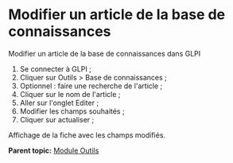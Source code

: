Modifier un article de la base de connaissances
===============================================

Modifier un article de la base de connaissances dans GLPI

1.  Se connecter à GLPI ;
2.  Cliquer sur Outils \> Base de connaissances ;
3.  Optionnel : faire une recherche de l'article ;
4.  Cliquer sur le nom de l'article ;
5.  Aller sur l'onglet Editer ;
6.  Modifier les champs souhaités ;
7.  Cliquer sur actualiser ;

Affichage de la fiche avec les champs modifiés.

**Parent topic:** [Module
Outils](../glpi/tool.html "Le module Outils permet aux utilisateurs de gérer les notes, la base de connaissance, les réservations ainsi que de générer des rapports")
